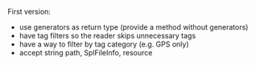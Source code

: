 First version:

- use generators as return type (provide a method without generators)
- have tag filters so the reader skips unnecessary tags
- have a way to filter by tag category (e.g. GPS only)
- accept string path, SplFileInfo, resource
